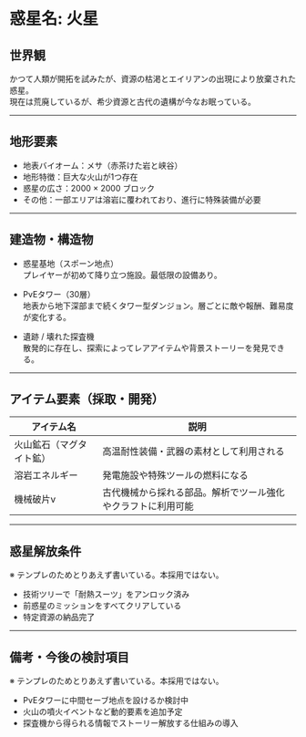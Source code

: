 # 惑星名: 火星

## 世界観

かつて人類が開拓を試みたが、資源の枯渇とエイリアンの出現により放棄された惑星。  
現在は荒廃しているが、希少資源と古代の遺構が今なお眠っている。

---

## 地形要素

- 地表バイオーム：メサ（赤茶けた岩と峡谷）
- 地形特徴：巨大な火山が1つ存在
- 惑星の広さ：2000 × 2000 ブロック
- その他：一部エリアは溶岩に覆われており、進行に特殊装備が必要

---

## 建造物・構造物

- 惑星基地（スポーン地点）  
  プレイヤーが初めて降り立つ施設。最低限の設備あり。

- PvEタワー（30層）  
  地表から地下深部まで続くタワー型ダンジョン。層ごとに敵や報酬、難易度が変化する。

- 遺跡 / 壊れた探査機  
  散発的に存在し、探索によってレアアイテムや背景ストーリーを発見できる。

---

## アイテム要素（採取・開発）

| アイテム名         | 説明                                           |
|--------------------|------------------------------------------------|
| 火山鉱石（マグタイト鉱） | 高温耐性装備・武器の素材として利用される             |
| 溶岩エネルギー       | 発電施設や特殊ツールの燃料になる                     |
| 機械破片v            | 古代機械から採れる部品。解析でツール強化やクラフトに利用可能 |

---

## 惑星解放条件

※ テンプレのためとりあえず書いている。本採用ではない。

- 技術ツリーで「耐熱スーツ」をアンロック済み
- 前惑星のミッションをすべてクリアしている
- 特定資源の納品完了

---

## 備考・今後の検討項目

※ テンプレのためとりあえず書いている。本採用ではない。

- PvEタワーに中間セーブ地点を設けるか検討中
- 火山の噴火イベントなど動的要素を追加予定
- 探査機から得られる情報でストーリー解放する仕組みの導入